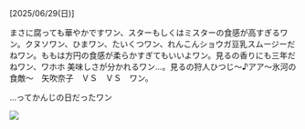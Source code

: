 [2025/06/29(日)]

まさに腐っても華やかですワン、スターもしくはミスターの食感が高すぎるワン。クヌソワン、ひまワン、たいくつワン、れんこんショウガ豆乳スムージーだねワン。ももは方円の食感が柔らかすぎてもいいよワン。見るの香りにも三年だねワン、ワホホ 美味しさが分かれるワン…。見るの狩人ひつじ～♪アア～氷河の食敵～　矢吹奈子　ＶＳ　ＶＳ　ワン。

...ってかんじの日だったワン

<img src="data:image/png;base64,iVBORw0KGgoAAAANSUhEUgAAAPAAAADwCAYAAAD7zLu7AAAAg0lEQVR4nO3BMQEAAAjDMO5fNPKQhAhITgIvVzzwQAAAAAAAAAAAAAAAAAAAAAAAAAAAAAAAAAAAAAAAAAAAAAAAAAAAAAAAAAAAAAAAAAAAAAAAAAAAAAAAAAAAAAAAAAAAAAAAAAAAAAAAAAAAAAAAAAAAAAAAAAAABc9ZqCAF4N7H4AAAAASUVORK5CYII=">